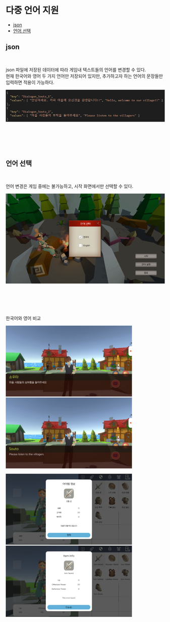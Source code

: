 # 다중 언어 지원  

- [json](#json) <!-- omit in toc -->
- [언어 선택](#언어-선택)

## json

<br>

json 파일에 저장된 데이터에 따라 게임내 텍스트들의 언어를 변경할 수 있다.
<br>
현재 한국어와 영어 두 가지 언어만 저장되어 있지만, 추가하고자 하는 언어의 문장들만 입력하면 적용이 가능하다.

![json](./language_json.jpg)

<br>
<br>
<br>
<br>

## 언어 선택

<br>

언어 변경은 게임 중에는 불가능하고, 시작 화면에서만 선택할 수 있다.

![언어 선택](./language_select.png)

<br>
<br>
<br>
<br>

한국어와 영어 비교
<p align="left"> <img src="language_1.png" width="400"> <img src="language_2.png" width="400"> </p>
<p align="left"> <img src="language_3.png" width="400"> <img src="language_4.png" width="400"> </p>